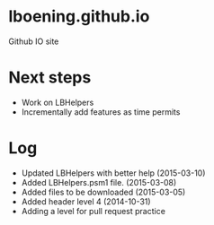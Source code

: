 lboening.github.io
==================

Github IO site

Next steps
==================
* Work on LBHelpers
* Incrementally add features as time permits


Log
==================
* Updated LBHelpers with better help (2015-03-10)
* Added LBHelpers.psm1 file.  (2015-03-08)
* Added files to be downloaded (2015-03-05)
* Added header level 4 (2014-10-31)
* Adding a level for pull request practice
